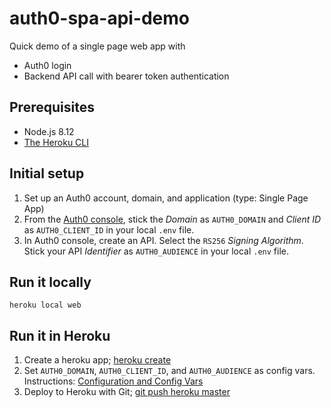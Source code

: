 # auth0-spa-api-demo
Quick demo of a single page web app with
* Auth0 login
* Backend API call with bearer token authentication

## Prerequisites
* Node.js 8.12
* [The Heroku CLI](https://devcenter.heroku.com/articles/heroku-cli)

## Initial setup
1) Set up an Auth0 account, domain, and application (type: Single Page App)
2) From the [Auth0 console](https://manage.auth0.com/#/applications), stick the _Domain_ as `AUTH0_DOMAIN` and _Client ID_ as `AUTH0_CLIENT_ID` in your local `.env` file.
3) In Auth0 console, create an API. Select the `RS256` _Signing Algorithm_. Stick your API _Identifier_ as `AUTH0_AUDIENCE` in your local `.env` file.

## Run it locally
`heroku local web`

## Run it in Heroku

1) Create a heroku app; [heroku create](https://devcenter.heroku.com/articles/creating-apps)
1) Set `AUTH0_DOMAIN`, `AUTH0_CLIENT_ID`, and `AUTH0_AUDIENCE` as config vars. Instructions: [Configuration and Config Vars](https://devcenter.heroku.com/articles/config-vars)
1) Deploy to Heroku with Git; [git push heroku master](https://devcenter.heroku.com/articles/git)
